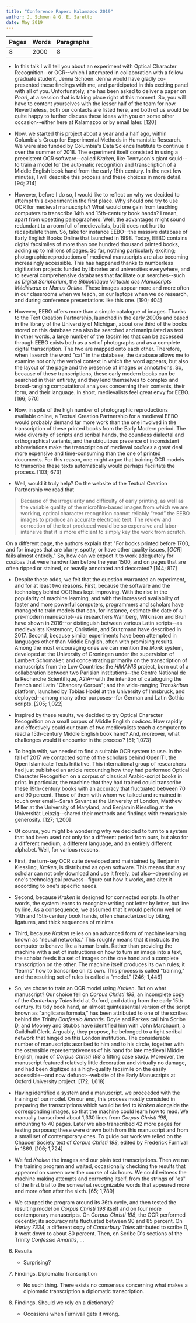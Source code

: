 ```yaml
---
title: "Conference Paper: Kalamazoo 2019"
author: J. Schoen & G. E. Saretto
date: May 2019
---
```


|Pages|Words|Paragraphs|
|:---|:---|:---|
|8|2000|8|

- In this talk I will tell you about an experiment with Optical Character Recognition--or OCR--which I attempted in collaboration with a fellow graduate student, Jenna Schoen. Jenna would have gladly co-presented these findings with me, and participated in this exciting panel with all of you. Unfortunately, she has been asked to deliver a paper on _Pearl_, at a session that is taking place right at this moment. So, you will have to content yourselves with the lesser half of the team for now. Nevertheless, both our contacts are listed here, and both of us would be quite happy to further discuss these ideas with you on some other occasion--either here at Kalamazoo or by email later. [120]

- Now, we started this project about a year and a half ago, within Columbia's Group for Experimental Methods in Humanistic Research. We were also funded by Columbia's Data Science Institute to continue it over the summer of 2018. The experiment itself consisted in using a preexistent OCR software--called _Kraken_, like Tennyson's giant squid--to train a model for the automatic recognition and transcription of a Middle English book hand from the early 15th century. In the next few minutes, I will describe this process and these choices in more detail. [94; 214]

- However, before I do so, I would like to reflect on why we decided to attempt this experiment in the first place. Why should one try to use OCR for medieval manuscripts? What would one gain from teaching computers to transcribe 14th and 15th-century book hands? I mean, apart from upsetting paleographers. Well, the advantages might sound redundant to a room full of medievalists, but it does not hurt to recapitulate them. So, take for instance EEBO--the massive database of Early English Books Online that launched in 1998. Today, EEBO contains digital facsimiles of more than one hundred thousand printed books, adding up to millions of pages. So far, nothing particularly exciting; photographic reproductions of medieval manuscripts are also becoming increasingly accessible. This has happened thanks to numberless digitization projects funded by libraries and universities everywhere, and to several comprehensive databases that facilitate our searches--such as _Digital Scriptorium_, the _Bibliothèque Virtuelle des Manuscripts Médiévaux_ or _Manus Online_. These images appear more and more often in our classrooms when we teach, on our laptops when we do research, and during conference presentations like this one. [190; 404]

- However, EEBO offers more than a simple catalogue of images. Thanks to the Text Creation Partnership, launched in the early 2000s and based in the library of the University of Michigan, about one third of the books stored on this database can also be searched and manipulated as text. In other words, a large number of the facsimiles that can be accessed through EEBO exists both as a set of photographs and as a complete digital transcription. The two are mapped onto each other. Therefore, when I search the word "cat" in the database, the database allows me to examine not only the verbal context in which the word appears, but also the layout of the page and the presence of images or annotations. So, because of these transcriptions, these early modern books can be searched in their entirety; and they lend themselves to complex and broad-ranging computational analyses concerning their contents, their form, and their language. In short, medievalists feel great envy for EEBO. [166; 570]

- Now, in spite of the high number of photographic reproductions available online, a Textual Creation Partnership for a medieval EEBO would probably demand far more work than the one involved in the transcription of these printed books from the Early Modern period. The wide diversity of scripts and scribal hands, the countless dialectal and orthographical variants, and the ubiquitous presence of inconsistent abbreviations make the transcription of medieval _codices_ a great deal more expensive and time-consuming than the one of printed documents. For this reason, one might argue that training OCR models to transcribe these texts automatically would perhaps facilitate the process. [103; 673]

- Well, would it truly help? On the website of the Textual Creation Partnership we read that

> Because of the irregularity and difficulty of early printing, as well as the variable quality of the microfilm-based images from which we are working, optical character recognition cannot reliably “read” the EEBO images to produce an accurate electronic text. The review and correction of the text produced would be so expensive and labor-intensive that it is more efficient to simply key the work from scratch.

On a different page, the authors explain that "For books printed before 1700, and for images that are blurry, spotty, or have other quality issues, [_OCR_] fails almost entirely." So, how can we expect it to work adequately for _codices_ that were handwritten before the year 1500, and on pages that are often ripped or stained, or heavily annotated and decorated? [144; 817]

- Despite these odds, we felt that the question warranted an experiment, and for at least two reasons. First, because the software and the technology behind OCR has kept improving. With the rise in the popularity of machine learning, and with the increased availability of faster and more powerful computers, programmers and scholars have managed to train models that can, for instance, estimate the date of a pre-modern manuscript--as researchers Wahlberg, Wilkinson and Brun have shown in 2016--or distinguish between various Latin scripts--as medievalists Kestemont, Christlein, and Stutzmann have described in 2017. Second, because similar experiments have been attempted in languages other than Middle English, often with promising results. Among the most encouraging ones we can mention the _Monk_ system, developed at the University of Groningen under the supervision of Lambert Schomaker, and concentrating primarily on the transcription of manuscripts from the Low Countries; the _HIMANIS_ project, born out of a collaboration between two Parisian institutions--the Centre National de la Recherche Scientifique, A2iA--with the intention of cataloguing the French and Latin "Chancery Corpus"; and the wide-ranging _Transkribus_ platform, launched by Tobias Hodel at the University of Innsbruck, and deployed--among many other purposes--for German and Latin Gothic scripts. [205; 1,022]

- Inspired by these results, we decided to try Optical Character Recognition on a small corpus of Middle English _codices_. How rapidly and effectively could our team of two medievalists teach a computer to read a 15th-century Middle English book hand? And, moreover, what challenges would it encounter in the process? [51; 1,073]

- To begin with, we needed to find a suitable OCR system to use. In the fall of 2017 we contacted some of the scholars behind OpenITI, the Open Islamicate Texts Initiative. This international group of researchers had just published an article recounting how they had performed Optical Character Recognition on a corpus of classical Arabic-script books in print. In particular, the machine that they had trained could transcribe these 19th-century books with an accuracy that fluctuated between 70 and 90 percent. Those of them with whom we talked and remained in touch over email--Sarah Savant at the University of London, Matthew Miller at the University of Maryland, and Benjamin Kiessling at the Universität Leipzig--shared their methods and findings with remarkable generosity. [127; 1,200]

- Of course, you might be wondering why we decided to turn to a system that had been used not only for a different period from ours, but also for a different medium, a different language, and an entirely different alphabet. Well, for various reasons.

- First, the turn-key OCR suite developed and maintained by Benjamin Kiessling, _Kraken_, is distributed as open software. This means that any scholar can not only download and use it freely, but also--depending on one's technological prowess--figure out how it works, and alter it according to one's specific needs.

- Second, because _Kraken_ is designed for connected scripts. In other words, the system learns to recognize writing not letter by letter, but line by line. As a consequence, we assumed that it would perform well on 14th and 15th-century book hands, often characterized by biting, ligatures, and thick sequences of minims.

- Third, because _Kraken_ relies on an advanced form of machine learning known as "neural networks." This roughly means that it instructs the computer to behave like a human brain. Rather than providing the machine with a set of instructions on how to turn an image into a text, the scholar feeds it a set of images on the one hand and a complete transcription on the other. The machine itself produces its own rules; it "learns" how to transcribe on its own. This process is called "training," and the resulting set of rules is called a "model." [246; 1,446]

- So, we chose to train an OCR model using _Kraken_. But on what manuscript? Our choice fell on _Corpus Christi 198_, an incomplete copy of the _Canterbury Tales_ held at Oxford, and dating from the early 15th century. Its tidy book hand, an almost quintessential version of the script known as "anglicana formata," has been attributed to one of the scribes behind the Trinity _Confessio Amantis_. Doyle and Parkes call him Scribe D, and Mooney and Stubbs have identified him with John Marchaunt, a Guildhall Clerk. Arguably, they propose, he belonged to a tight scribal network that hinged on this London institution. The considerable number of manuscripts ascribed to him and to his circle, together with the ostensible representativeness of his hand for late medieval Middle English, made of _Corpus Christi 198_ a fitting case study. Moreover, the manuscript featured relatively little decoration and virtually no damage, and had been digitized as a high-quality facsimile on the easily accessible--and now defunct--website of the Early Manuscripts at Oxford University project. [172; 1,618]

- Having identified a system and a manuscript, we proceeded with the training of our model. On our end, this process mostly consisted in preparing the transcriptions which would be fed to _Kraken_ alongside the corresponding images, so that the machine could learn how to read. We manually transcribed about 1,330 lines from _Corpus Christi 198_, amounting to 40 pages. Later we also transcribed 42 more pages for testing purposes; these were drawn both from this manuscript and from a small set of contemporary ones. To guide our work we relied on the Chaucer Society text of _Corpus Christi 198_, edited by Frederick Furnivall in 1869. [106; 1,724]

- We fed _Kraken_ the images and our plain text transcriptions. Then we ran the training program and waited, occasionally checking the results that appeared on screen over the course of six hours. We could witness the machine making attempts and correcting itself, from the strings of "es" of the first trial to the somewhat recognizable words that appeared more and more often after the sixth. [65; 1,789]

- We stopped the program around its 36th cycle, and then tested the resulting model on _Corpus Christi 198_ itself and on four more contemporary manuscripts. On _Corpus Christi 198_, the OCR performed decently; its accuracy rate fluctuated between 90 and 85 percent. On _Harley 7334_, a different copy of _Canterbury Tales_ attributed to scribe D, it went down to about 80 percent. Then, on Scribe D's sections of the Trinity _Confessio Amantis_, ...

6. Results

    - Surprising?

7. Findings. Diplomatic Transcription

    - No such thing. There exists no consensus concerning what makes a diplomatic transcription a diplomatic transcription.

8. Findings. Should we rely on a dictionary?

    - Occasions when Furnivall gets it wrong.
